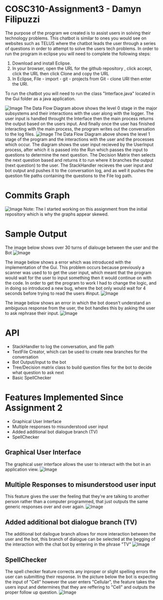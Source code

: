 # COSC310-Assignment3 - Damyn Filipuzzi


The purpose of the program we created is to assist users in solving their technology problems. This chatbot is similar to ones you would see on websites such as TELUS where the chatbot leads the user through a series of questions in order to attempt to solve the users tech problems. In order to run the program in eclipse you will need to complete the following steps:


1.	Download and install Eclipse.
2.	In your browser, open the URL for the github repository , click accept, click the URL then click Clone and copy the URL
3.	In Eclipse, File - import - git - projects from Git - clone URI then enter the URI.


To run the chatbot you will need to run the class "Interface.java" located in the Gui folder as a java application.


![Image](ReadMeImages/DFDLevel0.png)
The Data Flow Diagram above shows the level 0 stage in the major subsystems and their interactions with the user along with the logger. The user input is handled throught the Interface then the main process returns the output based on the users input. And finally once the user has finished interacting with the main process, the program writes out the conversation to the log files.
![Image](ReadMeImages/DFDLevel1.png)
The Data Flow Diagram above shows the level 1 stage of the program and the interactions with the user and the processes which occur. The diagram shows the user input recieved by the UserInput process, after which it is passed into the Run which passes the input to questions to determine the next question. The Decision Matrix then selects the next question based and returns it to run where it branches the output (next question) to the user. The StackHandler recieves the user input and bot output and pushes it to the conversation log, and as well it pushes the question file paths containing the questions to the File log path.

# Commits Graph
![Image](ReadMeImages/graph.png)
Note: The I started working on this assignment from the initial repository which is why the graphs appear skewed.
# Sample Output
The image below shows over 30 turns of dialouge between the user and the Bot
![Image](ReadMeImages/Output.png)

The image below shows a error which was introduced with the implementation of the Gui. This problem occurs because previously a scanner was used to to get the user input, which meant that the program would wait for the user to input something then it would continue on with the code. In order to get the program to work I had to change the logic, and in doing so introduced a new bug, where the bot only would wait for 4 seconds before trying to read the users #input.
![Image](ReadMeImages/GuiError.png)

The image below shows an error in which the bot doesn't understand an ambiguous response from the user, the bot handles this by asking the user to ask rephrase their input. 
![Image](ReadMeImages/Error2.png)

# API
- StackHandler to log the conversation, and file path
- TextFile Creator, which can be used to create new branches for the conversation
- Bot Output/Input to the bot
- Tree/Decision matrix class to build question files for the bot to decide what question to ask next
- Basic SpellChecker

# Features Implemented Since Assignment 2
 - Graphical User Interface
 - Multiple responses to misunderstood user input
 - Added additional bot dialogue branch (TV)
 - SpellChecker
 
## Graphical User Interface
The graphical user interface allows the user to interact with the bot in an application view. 
![Image](ReadMeImages/Output.png)

## Multiple Responses to misunderstood user input
This feature gives the user the feeling that they're are talking to another person rather than a computer programmed, that just outputs the same generic responses over and over again.
![Image](ReadMeImages/MultipleResponse.png)

## Added additional bot dialogue branch (TV)
The additional bot dailogue branch allows for more interaction between the user and the bot, this branch of dialogue can be selected at the begging of the interaction with the chat bot by entering in the phrase "TV"
![Image](ReadMeImages/MultipleResponse.png)

## SpellChecker
The spell checker feature corrects any inproper or slight spelling errors the user can submitting their response. In the picture below the bot is expecting the input of "Cell" however the user enters "Cellular", the feature takes the users input and determines that they are reffering to "Cell" and outputs the proper follow up question.
![Image](ReadMeImages/Spellcheck.png)
